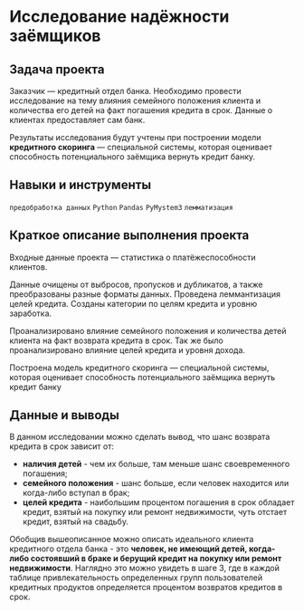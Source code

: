 # Исследование надёжности заёмщиков

## Задача проекта

Заказчик — кредитный отдел банка. Необходимо провести исследование на тему влияния семейного положения клиента и количества его детей на факт погашения кредита в срок. Данные о клиентах предоставляет сам банк.

Результаты исследования будут учтены при построении модели **кредитного скоринга** — специальной системы, которая оценивает способность потенциального заёмщика вернуть кредит банку.

## Навыки и инструменты
`предобработка данных`
`Python`
`Pandas`
`PyMystem3`
`лемматизация`

## Краткое описание выполнения проекта
Входные данные проекта  — статистика о платёжеспособности клиентов. 

Данные очищены от выбросов, пропусков и дубликатов, а также преобразованы разные форматы данных. Проведена леммантизация целей кредита. Созданы категории по целям кредита и уровню заработка.

Проанализировано влияние семейного положения и количества детей клиента на факт возврата кредита в срок. Так же было проанализировано влияние целей кредита и уровня дохода.

Построена модель кредитного скоринга — специальной системы, которая оценивает способность потенциального заёмщика вернуть кредит банку

## Данные и выводы

В данном исследовании можно сделать вывод, что шанс возврата кредита в срок зависит от:

- **наличия детей** - чем их больше, там меньше шанс своевременного погашения;
- **семейного положения** - шанс больше, если человек находится или когда-либо вступал в брак;
- **целей кредита** - наибольшим процентом погашения в срок обладает кредит, взятый на покупку или ремонт недвижимости, чуть отстает кредит, взятый на свадьбу.

Обобщив вышеописанное можно описать идеального клиента кредитного отдела банка - это **человек, не имеющий детей, когда-либо состоявший в браке и берущий кредит на покупку или ремонт недвижимости**. Наглядно это можно увидеть в шаге 3, где в каждой таблице привлекательность определенных групп пользователей кредитных продуктов определяется процентом возвратов кредитов в срок.
